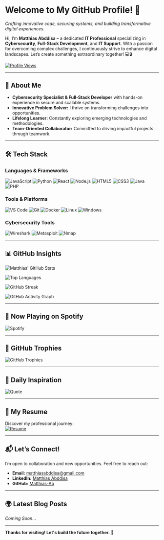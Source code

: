 # Welcome to My GitHub Profile! 🚀

*Crafting innovative code, securing systems, and building transformative digital experiences.*

Hi, I’m **Matthias Abddisa** – a dedicated **IT Professional** specializing in **Cybersecurity**, **Full-Stack Development**, and **IT Support**. With a passion for overcoming complex challenges, I continuously strive to enhance digital landscapes. Let’s create something extraordinary together! 💻🔒

[![Profile Views](https://komarev.com/ghpvc/?username=Matthias-Ab&color=ff79c6)](https://github.com/Matthias-Ab)

---

## 🌟 About Me

- **Cybersecurity Specialist & Full-Stack Developer** with hands-on experience in secure and scalable systems.  
- **Innovative Problem Solver:** I thrive on transforming challenges into opportunities.  
- **Lifelong Learner:** Constantly exploring emerging technologies and methodologies.  
- **Team-Oriented Collaborator:** Committed to driving impactful projects through teamwork.

---

## 🛠️ Tech Stack

### **Languages & Frameworks**
![JavaScript](https://img.shields.io/badge/JavaScript-F7DF1E?logo=javascript&logoColor=black)
![Python](https://img.shields.io/badge/Python-3776AB?logo=python&logoColor=white)
![React](https://img.shields.io/badge/React-61DAFB?logo=react&logoColor=black)
![Node.js](https://img.shields.io/badge/Node.js-339933?logo=node.js&logoColor=white)
![HTML5](https://img.shields.io/badge/HTML5-E34F26?logo=html5&logoColor=white)
![CSS3](https://img.shields.io/badge/CSS3-1572B6?logo=css3&logoColor=white)
![Java](https://img.shields.io/badge/Java-007396?logo=java&logoColor=white)
![PHP](https://img.shields.io/badge/PHP-777BB4?logo=php&logoColor=white)

### **Tools & Platforms**
![VS Code](https://img.shields.io/badge/VS%20Code-007ACC?logo=visual-studio-code&logoColor=white)
![Git](https://img.shields.io/badge/Git-F05032?logo=git&logoColor=white)
![Docker](https://img.shields.io/badge/Docker-2496ED?logo=docker&logoColor=white)
![Linux](https://img.shields.io/badge/Linux-FCC624?logo=linux&logoColor=black)
![Windows](https://img.shields.io/badge/Windows-0078D6?logo=windows&logoColor=white)

### **Cybersecurity Tools**
![Wireshark](https://img.shields.io/badge/Wireshark-1679A7?logo=wireshark&logoColor=white)
![Metasploit](https://img.shields.io/badge/Metasploit-FF0000?logo=metasploit&logoColor=white)
![Nmap](https://img.shields.io/badge/Nmap-4CAF50?logo=nmap&logoColor=white)

---

## 📊 GitHub Insights

<!-- GitHub Stats -->
![Matthias' GitHub Stats](https://github-readme-stats.vercel.app/api?username=Matthias-Ab&show_icons=true&theme=onedark&hide_border=true)

<!-- Top Languages -->
![Top Languages](https://github-readme-stats.vercel.app/api/top-langs/?username=Matthias-Ab&layout=compact&theme=onedark&hide_border=true)

<!-- GitHub Streak -->
![GitHub Streak](https://streak-stats.demolab.com?user=Matthias-Ab&theme=onedark&hide_border=true)

<!-- Updated Activity Graph -->
![GitHub Activity Graph](https://github-readme-activity-graph.vercel.app/graph?username=Matthias-Ab&custom=true&hide_border=true)

---

## 🎵 Now Playing on Spotify
<!-- Replace YOUR_SPOTIFY_UID with your actual Spotify UID -->
![Spotify](https://spotify-github-profile.vercel.app/api/view?uid=YOUR_SPOTIFY_UID&cover_image=true&theme=default)

---

## 🌟 GitHub Trophies
![GitHub Trophies](https://github-profile-trophy.vercel.app/?username=Matthias-Ab&theme=onedark&no-frame=true&no-bg=true&column=7)

---

## 💬 Daily Inspiration
![Quote](https://quotes-github-readme.vercel.app/api?type=horizontal&theme=github_dark)

---

## 📄 My Resume
Discover my professional journey:  
[![Resume](https://img.shields.io/badge/View-My_Resume-green?logo=adobe-acrobat-reader)](https://drive.google.com/file/d/1-Bj5QjUXH3OR250_yl_EZAAH3Nl22oAd/view?usp=sharing)

---

## 📬 Let’s Connect!
I’m open to collaboration and new opportunities. Feel free to reach out:
- **Email:** [matthiasabddisa@gmail.com](mailto:matthiasabddisa@gmail.com)  
- **LinkedIn:** [Matthias Abddisa](https://et.linkedin.com/in/matthias-abddisa-9163881a3)  
- **GitHub:** [Matthias-Ab](https://github.com/Matthias-Ab)

---

## 🌍 Latest Blog Posts
<!-- If you have a blog, include your posts here -->
*Coming Soon...*

---

**Thanks for visiting! Let's build the future together.** 🚀
